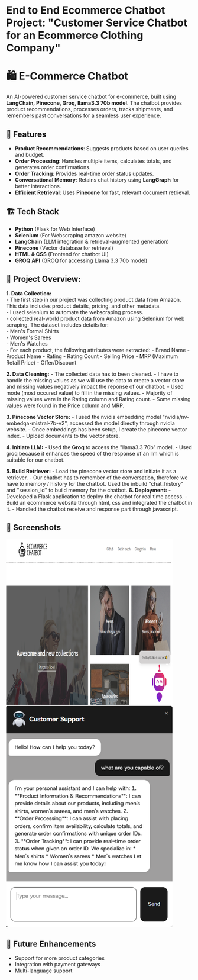 # End to End Ecommerce Chatbot Project: "Customer Service Chatbot for an Ecommerce Clothing Company"

# 🛍️ E-Commerce Chatbot

An AI-powered customer service chatbot for e-commerce, built using **LangChain, Pinecone, Groq, llama3.3 70b model**. The chatbot provides product recommendations, processes orders, tracks shipments, and remembers past conversations for a seamless user experience.


## 🚀 Features
- **Product Recommendations**: Suggests products based on user queries and budget.
- **Order Processing**: Handles multiple items, calculates totals, and generates order confirmations.
- **Order Tracking**: Provides real-time order status updates.
- **Conversational Memory**: Retains chat history using **LangGraph** for better interactions.
- **Efficient Retrieval**: Uses **Pinecone** for fast, relevant document retrieval.


## 🏗️ Tech Stack
- **Python** (Flask for Web Interface)
- **Selenium** (For Webscraping amazon website)
- **LangChain** (LLM integration & retrieval-augmented generation)
- **Pinecone** (Vector database for retrieval)
- **HTML & CSS** (Frontend for chatbot UI)
- **GROQ API** (GROQ for accessing Llama 3.3 70b model) 


## :bricks: Project Overview:  
**1. Data Collection:**    
    - The first step in our project was collecting product data from Amazon. This data includes product details, pricing, and other metadata.  
    - I used selenium to automate the webscraping process.  
    - collected real-world product data from Amazon using Selenium for web scraping. The dataset includes details for:  
          - Men's Formal Shirts  
          - Women's Sarees  
          - Men's Watches  
    - For each product, the following attributes were extracted:
          - Brand Name
          - Product Name
          - Rating
          - Rating Count
          - Selling Price
          - MRP (Maximum Retail Price)
          - Offer/Discount

**2. Data Cleaning:**
    - The collected data has to been cleaned.
    - I have to handle the missing values as we will use the data to create a vector store and missing values negatively impact the reponse of our chatbot.
    - Used mode (most occured value) to fill in the missing values.
    - Majority of missing values were in the Rating column and Rating count.
    - Some missing values were found in the Price column and MRP.
  
**3. Pinecone Vector Store:**
    - I used the nvidia embedding model "nvidia/nv-embedqa-mistral-7b-v2", accessed the model directly through nvidia website.
    - Once embeddings has been setup, I create the pinecone vector index. 
    - Upload documents to the vector store.    

**4. Initiate LLM:** 
    - Used the **Groq** to access the "llama3.3 70b" model.
    - Used groq because it enhances the speed of the response of an llm which is suitable for our chatbot. 
      
**5. Build Retriever:**
      - Load the pinecone vector store and initiate it as a retriever.
      -  Our chatbot has to remember of the conversation, therefore we have to memory / history for the chatbot. Used the inbuild "chat_history" and "session_id" to build memory for the chatbot.
**6. Deployment:**
      - Developed a Flask application to deploy the chatbot for real time access. 
      - Build an ecommerce website through html, css and integrated the chatbot in it. 
      - Handled the chatbot receive and response part through javascript. 


## 📸 Screenshots
<img src="readme_images/screenshot_1.PNG" width="450" height="450">
<img src="readme_images/screenshot_2.PNG" width="450" height"450">

## 🎯 Future Enhancements
- Support for more product categories
- Integration with payment gateways
- Multi-language support




